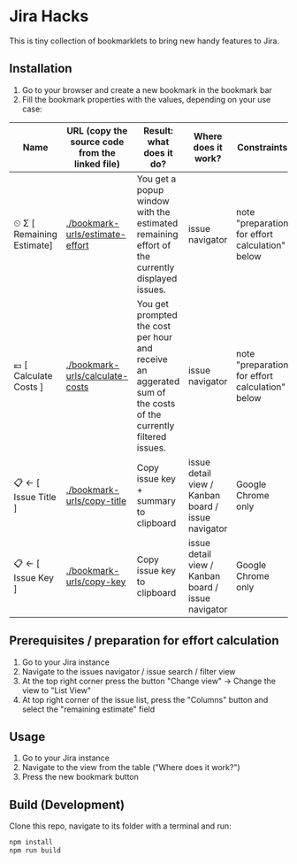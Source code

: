 # Jira Hacks

This is tiny collection of bookmarklets to bring new handy features to Jira.

## Installation

1. Go to your browser and create a new bookmark in the bookmark bar
2. Fill the bookmark properties with the values, depending on your use case:

| Name                      | URL (copy the source code from the linked file)                    | Result: what does it do?                                                                                       | Where does it work?                                | Constraints                                     |
| ------------------------- | ------------------------------------------------------------------ | -------------------------------------------------------------------------------------------------------------- | -------------------------------------------------- | ----------------------------------------------- |
| ⏲ Σ [ Remaining Estimate] | [./bookmark-urls/estimate-effort](./bookmark-urls/estimate-effort) | You get a popup window with the estimated remaining effort of the currently displayed issues.                  | issue navigator                                    | note "preparation for effort calculation" below |
| 💶 [ Calculate Costs ]    | [./bookmark-urls/calculate-costs](./bookmark-urls/calculate-costs) | You get prompted the cost per hour and receive an aggerated sum of the costs of the currently filtered issues. | issue navigator                                    | note "preparation for effort calculation" below |
| 📋 ← [ Issue Title ]      | [./bookmark-urls/copy-title](./bookmark-urls/copy-title)             | Copy issue key + summary to clipboard                                                                          | issue detail view / Kanban board / issue navigator | Google Chrome only                              |
| 📋 ← [ Issue Key ]      | [./bookmark-urls/copy-key](./bookmark-urls/copy-key)             | Copy issue key to clipboard                                                                          | issue detail view / Kanban board / issue navigator | Google Chrome only                              |

## Prerequisites / preparation for effort calculation

1. Go to your Jira instance
2. Navigate to the issues navigator / issue search / filter view
3. At the top right corner press the button "Change view" -> Change the view to "List View"
4. At top right corner of the issue list, press the "Columns" button and select the "remaining estimate" field

## Usage

1. Go to your Jira instance
2. Navigate to the view from the table ("Where does it work?")
3. Press the new bookmark button

## Build (Development)

Clone this repo, navigate to its folder with a terminal and run:

```bash
npm install
npm run build
```
